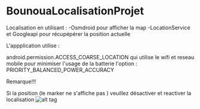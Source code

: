 # BounouaLocalisationProjet
Localisation en utilisant :
-Osmdroid pour afficher la map
-LocationService et Googleapi  pour récupépérer la position actuelle

L'appplication utilise :

android.permission.ACCESS_COARSE_LOCATION qui utilise le wifi et reseau mobile pour minimiser l'usage de la batterie
l'option : PRIORITY_BALANCED_POWER_ACCURACY

Remarque!!!

Si la position (le marker ne s'affiche pas ) veuillez désactiver et reactiver la localisation
![alt tag](https://drive.google.com/open?id=1QfHRX-StLAQnLEPzomM2jjTm9HLT1vev "Description goes here")
